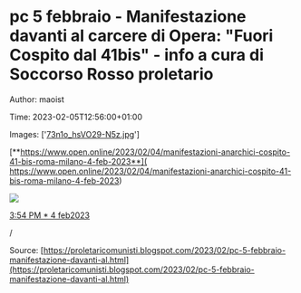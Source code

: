 # pc 5 febbraio - Manifestazione davanti al carcere di Opera: "Fuori Cospito dal 41bis" - info a cura di Soccorso Rosso proletario

Author: maoist

Time: 2023-02-05T12:56:00+01:00

Images: ['[73n1o_hsVO29-N5z.jpg](https://pbs.twimg.com/ext_tw_video_thumb/1621884623297847296/pu/img/73n1o_hsVO29-N5z.jpg)']

<!--METADATA-->

[**https://www.open.online/2023/02/04/manifestazioni-anarchici-cospito-41-bis-roma-milano-4-feb-2023**]( https://www.open.online/2023/02/04/manifestazioni-anarchici-cospito-41-bis-roma-milano-4-feb-2023)

![](../Images/2023-02-05T12:56:00+01:00/73n1o_hsVO29-N5z.jpg)

[ 3:54 PM * 4 feb2023](https://twitter.com/localteamtv/status/1621884893759262722?ref_src=twsrc%5Etfw%7Ctwcamp%5Etweetembed%7Ctwterm%5E1621884893759262722%7Ctwgr%5Ed410776a61a503dd47e2c5baa31448296004dde4%7Ctwcon%5Es1_&ref_url=https%3A%2F%2Fwww.open.online%2F2023%2F02%2F04%2Fmanifestazioni-anarchici-cospito-41-bis-roma-milano-4-feb-2023%2F)

/

Source: [https://proletaricomunisti.blogspot.com/2023/02/pc-5-febbraio-manifestazione-davanti-al.html](https://proletaricomunisti.blogspot.com/2023/02/pc-5-febbraio-manifestazione-davanti-al.html)